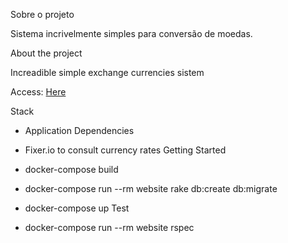 Sobre o projeto

Sistema incrivelmente simples para conversão de moedas.



About the project

Increadible simple exchange currencies sistem

Access: <a href="http://bootcamp-exchange.herokuapp.com/">Here</a>

Stack

  * Application
Dependencies

  * Fixer.io to consult currency rates
Getting Started

  * docker-compose build
  * docker-compose run --rm website rake db:create db:migrate
  * docker-compose up
Test

  * docker-compose run --rm website rspec